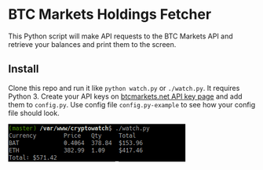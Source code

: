 BTC Markets Holdings Fetcher
============================

This Python script will make API requests to the BTC Markets API and retrieve your balances and print them to the screen.

## Install
Clone this repo and run it like `python watch.py` or `./watch.py`. It requires Python 3. Create your API keys on <a href="https://btcmarkets.net/account/apikey" target="_blank">btcmarkets.net API key page</a> and add them to `config.py`. Use config file `config.py-example` to see how your config file should look.

<img src="btcmarkets-watcher-example.png" alt="btcmarkets-watcher-example.png" />
